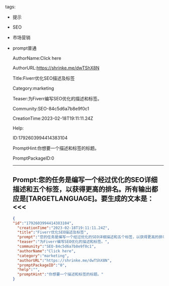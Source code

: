   tags: 
- 提示
- SEO
- 市场营销
- prompt普通

  AuthorName:Click here

  AuthorURL:https://shrinke.me/dwTShX8N

  Title:Fiverr优化SEO描述及标签

  Category:marketing

  Teaser:为Fiverr编写SEO优化的描述和标签。

  Community:SEO-84c5d6a7b8e9f0c1

  CreationTime:2023-02-18T19:11:11.24Z

  Help:

  ID:1792603994414383104

  PromptHint:你想要一个描述和标签的标题。

  PromptPackageID:0

  ---

  ## Prompt:您的任务是编写一个经过优化的SEO详细描述和五个标签，以获得更高的排名。所有输出都应是[TARGETLANGUAGE]。要生成的文本是：<<<

  ```json
  {
  "id":"1792603994414383104",
    "creationTime":"2023-02-18T19:11:11.24Z",
    "title":"Fiverr优化SEO描述及标签",
    "prompt":"您的任务是编写一个经过优化的SEO详细描述和五个标签，以获得更高的排名。所有输出都应是[TARGETLANGUAGE]。要生成的文本是：<<<",
    "teaser":"为Fiverr编写SEO优化的描述和标签。",
    "community":"SEO-84c5d6a7b8e9f0c1",
    "authorName":"Click here",
    "category":"marketing",
    "authorURL":"https://shrinke.me/dwTShX8N",
    "promptPackageID":"0",
    "help":"",
    "promptHint":"你想要一个描述和标签的标题。"
  }
  ```
